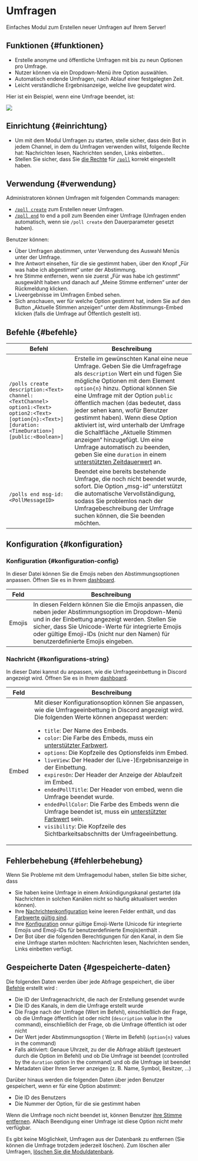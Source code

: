# Umfragen

Einfaches Modul zum Erstellen neuer Umfragen auf Ihrem Server!

<ModuleOverview moduleName="polls" />

## Funktionen {#funktionen}

* Erstelle anonyme und öffentliche Umfragen mit bis zu neun Optionen pro Umfrage.
* Nutzer können via ein Dropdown-Menü ihre Option auswählen.
* Automatisch endende Umfragen, nach Ablauf einer festgelegten Zeit.
* Leicht verständliche Ergebnisanzeige, welche live geupdatet wird.

Hier ist ein Beispiel, wenn eine Umfrage beendet, ist:

![](@site/docs/assets/custom-bot/modules/polls/example.png)

## Einrichtung {#einrichtung}

* Um mit dem Modul Umfragen zu starten, stelle sicher, dass dein Bot in jedem Channel, in dem du Umfragen verwenden willst,
  folgende Rechte hat: Nachrichten lesen, Nachrichten senden, Links einbetten..
* Stellen Sie sicher, dass Sie [die Rechte](./../../slash-commands) für [`/poll`](#befehle) korrekt eingestellt haben.

## Verwendung {#verwendung}

Administratoren können Umfragen mit folgenden Commands managen:

* [`/poll create`](#befehle) zum Erstellen neuer Umfragen.
* [`/poll end`](#befehle) to end a poll zum Beenden einer Umfrage (Umfragen enden automatisch, wenn sie `/poll create` den Dauerparameter gesetzt haben).

Benutzer können:

* Über Umfragen abstimmen, unter Verwendung des Auswahl Menüs unter der Umfrage.
* Ihre Antwort einsehen, für die sie gestimmt haben, über den Knopf „Für was habe ich abgestimmt“ unter der Abstimmung.
* hre Stimme entfernen, wenn sie zuerst „Für was habe ich gestimmt“ ausgewählt haben und danach auf „Meine Stimme entfernen“ unter der Rückmeldung klicken.
* Liveergebnisse im Umfragen Embed sehen.
* Sich anschauen, wer für welche Option gestimmt hat, indem Sie auf den Button „Aktuelle
  Stimmen anzeigen“ unter dem Abstimmungs-Embed klicken (falls die Umfrage auf Öffentlich gestellt ist).

## Befehle {#befehle}

<SlashCommandExplanation />

| Befehl                                                                                                                                                | Beschreibung                                                                                                                                                                                                                                                                                                                                                                                                                                                                         |
|--------------------------------------------------------------------------------------------------------------------------------------------------------|-------------------------------------------------------------------------------------------------------------------------------------------------------------------------------------------------------------------------------------------------------------------------------------------------------------------------------------------------------------------------------------------------------------------------------------------------------------------------------------|
| `/polls create description:<Text> channel:<TextChannel> option1:<Text> option2:<Text> [option{n}:<Text>] [duration:<TimeDuration>] [public:<Boolean>]` | Erstelle im gewünschten Kanal eine neue Umfrage. Geben Sie die Umfragefrage als `description` Wert ein und fügen Sie mögliche Optionen mit dem Element `option{n}` hinzu. Optional können Sie eine Umfrage mit der Option `public` öffentlich machen (das bedeutet, dass jeder sehen kann, wofür Benutzer gestimmt haben). Wenn diese Option aktiviert ist, wird unterhalb der Umfrage die Schaltfläche „Aktuelle Stimmen anzeigen“ hinzugefügt. Um eine Umfrage automatisch zu beenden, geben Sie eine `duration` in einem [unterstützten Zeitdauerwert](./../../additional-features#durations) an. |
| `/polls end msg-id:<PollMessageID>`                                                                                                                    | Beendet eine bereits bestehende Umfrage, die noch nicht beendet wurde, sofort. Die Option „msg-id“ unterstützt die automatische Vervollständigung, sodass Sie problemlos nach der Umfragebeschreibung der Umfrage suchen können, die Sie beenden möchten.                                                                                                                                                                                                                        |

## Konfiguration {#konfiguration}

### Konfiguration {#konfiguration-config}

In dieser Datei können Sie die Emojis neben den Abstimmungsoptionen anpassen. Öffnen Sie es in 
Ihrem [dashboard](https://scnx.app/de/glink?page=bot/configuration?query=poll&file=polls|configs/config).

| Feld  | Beschreibung                                                                                                                                                                                                                                            |
|--------|--------------------------------------------------------------------------------------------------------------------------------------------------------------------------------------------------------------------------------------------------------|
| Emojis | In diesen Feldern können Sie die Emojis anpassen, die neben jeder Abstimmungsoption im Dropdown-Menü und in der Einbettung angezeigt werden. Stellen Sie sicher, dass Sie Unicode-Werte für integrierte Emojis oder gültige Emoji-IDs (nicht nur den Namen) für benutzerdefinierte Emojis eingeben. |

### Nachricht {#konfigurations-string}

In dieser Datei kannst du anpassen, wie die Umfrageeinbettung in Discord angezeigt wird. Öffnen Sie es in Ihrem
[dashboard](https://scnx.app/de/glink?page=bot/configuration?query=poll&file=polls|configs/strings).

| Feld | Beschreibung                                                                                                                                                                                                                                                                                                                                                                                                                                                                                                                                                                                                                                                                                                                                                                                                                                                                                                                                         |
|-------|-----------------------------------------------------------------------------------------------------------------------------------------------------------------------------------------------------------------------------------------------------------------------------------------------------------------------------------------------------------------------------------------------------------------------------------------------------------------------------------------------------------------------------------------------------------------------------------------------------------------------------------------------------------------------------------------------------------------------------------------------------------------------------------------------------------------------------------------------------------------------------------------------------------------------------------------------------|
| Embed | Mit dieser Konfigurationsoption können Sie anpassen, wie die Umfrageeinbettung in Discord angezeigt wird. Die folgenden Werte können angepasst werden: <ul><li><code>title</code>: Der Name des Embeds.</li><li><code>color</code>: Die Farbe des Embeds, muss ein <a href="../../additional-features#embed-colors">unterstützter Farbwert</a>.</li><li><code>options</code>: Die Kopfzeile des Optionsfelds inm Embed.</li><li><code>liveView</code>: Der Header der (Live-)Ergebnisanzeige in der Einbettung.</li><li><code>expiresOn</code>: Der Header der Anzeige der Ablaufzeit im Embed.</li><li><code>endedPollTitle</code>: Der Header von embed, wenn die Umfrage beendet wurde.</li><li><code>endedPollColor</code>: Die Farbe des Embeds wenn die Umfrage beendet ist, muss ein <a href="../../additional-features#embed-colors">unterstützter Farbwert</a> sein.</li><li><code>visibility</code>: Die Kopfzeile des Sichtbarkeitsabschnitts der Umfrageeinbettung.</li></ul> |

## Fehlerbehebung {#fehlerbehebung}

Wenn Sie Probleme mit dem Umfragemodul haben, stellen Sie bitte sicher, dass

* Sie haben keine Umfrage in einem Ankündigungskanal gestartet (da Nachrichten in solchen Kanälen nicht so häufig aktualisiert werden können).
* Ihre [Nachrichtenkonfiguration](#konfigurations-string) keine leeren Felder enthält, und das [Farbwerte gültig sind](../../additional-features#embed-colors).    
* Ihre [Konfiguration](#konfiguration-config) onnur gültige Emoji-Werte (Unicode für integrierte Emojis und Emoji-IDs für benutzerdefinierte Emojis)enthält .
* Der Bot über die folgenden Berechtigungen für den Kanal, in dem Sie eine Umfrage starten möchten: Nachrichten lesen, Nachrichten senden, Links einbetten verfügt.

## Gespeicherte Daten {#gespeicherte-daten}

Die folgenden Daten werden über jede Abfrage gespeichert, die über [Befehle](#befehle) erstellt wird :

* Die ID der Umfragenachricht, die nach der Erstellung gesendet wurde
* Die ID des Kanals, in dem die Umfrage erstellt wurde
* Die Frage nach der Umfrage (Wert im Befehl), einschließlich der Frage, ob die Umfrage öffentlich ist oder nicht (`description` value in the command), einschließlich der Frage, ob die Umfrage öffentlich ist oder nicht
* Der Wert jeder Abstimmungsoption ( Werte im Befehl) (`option{n}` values in the command)
* Falls aktiviert: Genaue Uhrzeit, zu der die Abfrage abläuft (gesteuert durch die Option im Befehl) und ob Die Umfrage ist beendet (controlled by the `duration` option in the command) und ob
  die Umfrage ist beendet
* Metadaten über Ihren Server anzeigen (z. B. Name, Symbol, Besitzer, ...)

Darüber hinaus werden die folgenden Daten über jeden Benutzer gespeichert, wenn er für eine Option abstimmt:

* Die ID des Benutzers
* Die Nummer der Option, für die sie gestimmt haben

Wenn die Umfrage noch nicht beendet ist, können Benutzer [ihre Stimme entfernen](#verwendung). ANach Beendigung einer Umfrage ist diese Option nicht mehr verfügbar.

Es gibt keine Möglichkeit, Umfragen aus der Datenbank zu entfernen (Sie können die Umfrage trotzdem jederzeit löschen). Zum
löschen aller Umfragen, [löschen Sie die Moduldatenbank](./../../additional-features#reset-module-database).
